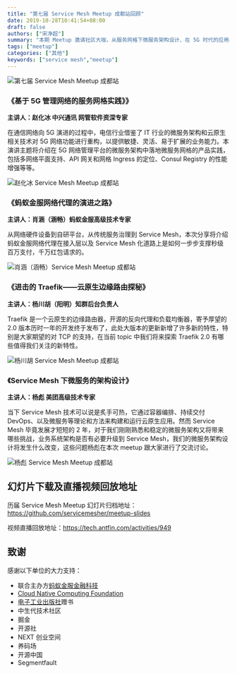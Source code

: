 ```yaml
---
title: "第七届 Service Mesh Meetup 成都站回顾"
date: 2019-10-28T10:41:54+08:00
draft: false
authors: ["宋净超"]
summary: "本期 Meetup 邀请社区大咖，从服务网格下微服务架构设计、在 5G 时代的应用、如何使用开源的 Traefik 构建云原生边缘路由及蚂蚁金服的服务网格代理演进角度给大家带来精彩分享。"
tags: ["meetup"]
categories: ["其他"]
keywords: ["service mesh","meetup"]
---
```


![第七届 Service Mesh Meetup 成都站](https://gw.alipayobjects.com/mdn/rms_91f3e6/afts/img/A*mNeZTJb444kAAAAAAAAAAABkARQnAQ)

### 《基于 5G 管理网络的服务网格实践》》

**主讲人：赵化冰 中兴通讯 网管软件资深专家**

在通信网络向 5G 演进的过程中，电信行业借鉴了 IT 行业的微服务架构和云原生相关技术对 5G 网络功能进行重构，以提供敏捷、灵活、易于扩展的业务能力。本演讲主题将介绍在 5G 网络管理平台的微服务架构中落地微服务网格的产品实践，包括多网络平面支持、API 网关和网格 Ingress 的定位、Consul Registry 的性能增强等等。

![赵化冰 Service Mesh Meetup 成都站](https://gw.alipayobjects.com/mdn/rms_91f3e6/afts/img/A*2BziTaGWLZMAAAAAAAAAAABkARQnAQ)

### 《蚂蚁金服网络代理的演进之路》

**主讲人：肖涵（涵畅）蚂蚁金服高级技术专家**

从网络硬件设备到自研平台，从传统服务治理到 Service Mesh，本次分享将介绍蚂蚁金服网络代理在接入层以及 Service Mesh 化道路上是如何一步步支撑秒级百万支付，千万红包请求的。

![肖涵（涵畅）Service Mesh Meetup 成都站](https://gw.alipayobjects.com/mdn/rms_91f3e6/afts/img/A*kvjrQZpBW_UAAAAAAAAAAABkARQnAQ)

### 《进击的 Traefik——云原生边缘路由探秘》

**主讲人：杨川胡（阳明）知群后台负责人**

Traefik 是一个云原生的边缘路由器，开源的反向代理和负载均衡器，寄予厚望的 2.0 版本历时一年的开发终于发布了，此处大版本的更新新增了许多新的特性，特别是大家期望的对 TCP 的支持，在当前 topic 中我们将来探索 Traefik 2.0 有哪些值得我们关注的新特性。

![杨川胡 Service Mesh Meetup 成都站](https://gw.alipayobjects.com/mdn/rms_91f3e6/afts/img/A*4yxbTJMaUHsAAAAAAAAAAABkARQnAQ)

### 《Service Mesh 下微服务的架构设计》

**主讲人：杨彪 美团高级技术专家**

当下 Service Mesh 技术可以说是炙手可热，它通过容器编排、持续交付 DevOps、以及微服务等理论和方法来构建和运行云原生应用。然而 Service Mesh 毕竟发展才短短的 2 年，对于我们刚刚熟悉和稳定的微服务架构又将带来哪些挑战，业务系统架构是否有必要升级到 Service Mesh，我们的微服务架构设计将发生什么改变，这些问题杨彪在本次 meetup 跟大家进行了交流讨论。

![杨彪 Service Mesh Meetup 成都站](https://gw.alipayobjects.com/mdn/rms_91f3e6/afts/img/A*KfVlTbB3RlgAAAAAAAAAAABkARQnAQ)

## 幻灯片下载及直播视频回放地址

历届 Service Mesh Meetup 幻灯片归档地址：https://github.com/servicemesher/meetup-slides

视频直播回放地址：https://tech.antfin.com/activities/949

## 致谢

感谢以下单位的大力支持：

- 联合主办方[蚂蚁金服金融科技](https://tech.antfin.com/activities/2)
- [Cloud Native Computing Foundation](https://cncf.io)
- [电子工业出版社](https://www.phei.com.cn/)赠书
- 中生代技术社区
- 掘金
- 开源社
- NEXT 创业空间
- 养码场
- 开源中国
- Segmentfault
